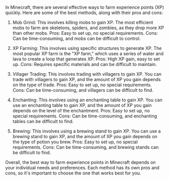 In Minecraft, there are several effective ways to farm experience points (XP) quickly. Here are some of the best methods, along with their pros and cons:

1. Mob Grind: This involves killing mobs to gain XP. The most efficient mobs to farm are skeletons, spiders, and zombies, as they drop more XP than other mobs. Pros: Easy to set up, no special requirements. Cons: Can be time-consuming, and mobs can be difficult to control.

2. XP Farming: This involves using specific structures to generate XP. The most popular XP farm is the "XP farm," which uses a series of water and lava to create a loop that generates XP. Pros: High XP gain, easy to set up. Cons: Requires specific materials and can be difficult to maintain.

3. Villager Trading: This involves trading with villagers to gain XP. You can trade with villagers to gain XP, and the amount of XP you gain depends on the type of trade. Pros: Easy to set up, no special requirements. Cons: Can be time-consuming, and villagers can be difficult to find.

4. Enchanting: This involves using an enchanting table to gain XP. You can use an enchanting table to gain XP, and the amount of XP you gain depends on the level of the enchantment. Pros: Easy to set up, no special requirements. Cons: Can be time-consuming, and enchanting tables can be difficult to find.

5. Brewing: This involves using a brewing stand to gain XP. You can use a brewing stand to gain XP, and the amount of XP you gain depends on the type of potion you brew. Pros: Easy to set up, no special requirements. Cons: Can be time-consuming, and brewing stands can be difficult to find.

Overall, the best way to farm experience points in Minecraft depends on your individual needs and preferences. Each method has its own pros and cons, so it's important to choose the one that works best for you.